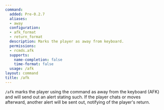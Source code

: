 ```yaml
---
command:
  added: Pre-0.2.7
  aliases:
  - away
  configuration:
  - afk_format
  - return_format
  description: Marks the player as away from keyboard.
  permissions:
  - rcmds.afk
  supports:
    name-completion: false
    time-format: false
  usage: /afk
layout: command
title: /afk
---
```


```/afk``` marks the player using the command as away from the keyboard (AFK) and will send out an alert stating such.
If the player chats or moves afterward, another alert will be sent out, notifying of the player's return.

